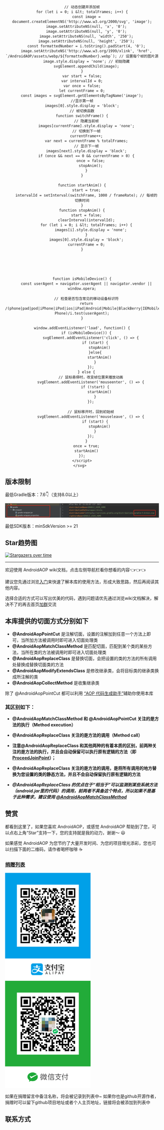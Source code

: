

<div style="text-align: center;">
    <svg width="250" height="250" xmlns="http://www.w3.org/2000/svg" id="svgAnimation">
    <script>
    const totalFrames = 316; // 总帧数
    const frameRate = 30;    // 帧率 (每秒帧数)
    const svgElement = document.getElementById('svgAnimation');

    // 动态创建并添加帧
    for (let i = 0; i &lt; totalFrames; i++) {
        const image = document.createElementNS('http://www.w3.org/2000/svg', 'image');
        image.setAttributeNS(null, 'x', '0');
        image.setAttributeNS(null, 'y', '0');
        image.setAttributeNS(null, 'width', '250');
        image.setAttributeNS(null, 'height', '250');
        const formattedNumber = i.toString().padStart(4, '0');
        image.setAttributeNS('http://www.w3.org/1999/xlink', 'href', `/AndroidAOP/assets/webp/${formattedNumber}.webp`); // 设置每个帧的图片源
        image.style.display = 'none'; // 初始隐藏
        svgElement.appendChild(image);
    }
    var start = false;
    var intervalId = 0;
    var once = false;
    let currentFrame = 0;
    const images = svgElement.getElementsByTagName('image');
    //显示第一帧
    images[0].style.display = 'block';
    // 帧切换函数
    function switchFrame() {
        // 隐藏当前帧
        images[currentFrame].style.display = 'none';
        // 切换到下一帧
        currentFrame++;
        var next = currentFrame % totalFrames;
        // 显示下一帧
        images[next].style.display = 'block';
        if (once && next == 0 && currentFrame > 0) {
            once = false;
            stopAnim();
        }
    }
    
    function startAnim() {
        start = true;
        intervalId = setInterval(switchFrame, 1000 / frameRate); // 每帧的切换时间
    }
    function stopAnim() {
        start = false;
        clearInterval(intervalId);
        for (let i = 0; i &lt; totalFrames; i++) {
            images[i].style.display = 'none';
        }
        images[0].style.display = 'block';
        currentFrame = 0;
    }





    function isMobileDevice() {
        const userAgent = navigator.userAgent || navigator.vendor || window.opera;

        // 检查是否包含常见的移动设备标识符
        return /(phone|pad|pod|iPhone|iPod|ios|iPad|Android|Mobile|BlackBerry|IEMobile|MQQBrowser|JUC|Fennec|wOSBrowser|BrowserNG|WebOS|Symbian|Windows Phone)/i.test(userAgent);
    }

    window.addEventListener('load', function() {
        if (isMobileDevice()) {
            svgElement.addEventListener('click', () => {
                if (start) {
                    stopAnim()
                }else{
                    startAnim()
                }
            });
        } else {
            // 鼠标悬停时，改变帧位置来播放动画
            svgElement.addEventListener('mouseenter', () => {
                if (!start) {
                    startAnim()
                }
            });
    
            // 鼠标移开时，回到初始帧
            svgElement.addEventListener('mouseleave', () => {
                if (start) {
                    stopAnim()
                }
            });
        }
        once = true;
        startAnim()
    });
    </script>
    </svg>  
</div>

## 版本限制

最低Gradle版本：7.6👇（支持8.0以上）

<img src="../screenshot/gradle_version.png" alt="show" />

最低SDK版本：minSdkVersion >= 21

## Star趋势图

[![Stargazers over time](https://starchart.cc/FlyJingFish/AndroidAOP.svg?variant=adaptive)](https://starchart.cc/FlyJingFish/AndroidAOP)

---

欢迎使用 AndroidAOP wiki文档，点击左侧导航栏看你想看的内容👈👈👈

建议您先通过浏览[入门](/AndroidAOP/zh/getting_started/#_5)来快速了解本库的使用方法，形成大致思路，然后再阅读其他内容。

选择合适的方式可以写出优美的代码，遇到问题请优先通过浏览wiki文档解决，解决不了的再去首页[加群](#_6)交流

## 本库提供的切面方式分别如下

- **@AndroidAopPointCut** 是注解切面，设置的注解加到任意一个方法上即可，当所加方法被调用时即可进入切面处理类
- **@AndroidAopMatchClassMethod** 是匹配切面，匹配到某个类的某些方法，当所在类的方法被调用时即可进入切面处理类
- **@AndroidAopReplaceClass** 是替换切面，会把设置的类的方法的所有调用处替换成替换切面类的方法
- **@AndroidAopModifyExtendsClass** 是修改继承类，会将目标类的继承类换成所注解的类
- **@AndroidAopCollectMethod** 是收集继承类

除了 @AndroidAopPointCut 都可以利用 [“AOP 代码生成助手”](AOP_Helper/)辅助你使用本库

### 其区别如下：
- **@AndroidAopMatchClassMethod 和 @AndroidAopPointCut 关注的是方法的执行（Method execution）**

- **@AndroidAopReplaceClass 关注的是方法的调用（Method call）**

- **注意@AndroidAopReplaceClass 和其他两种的有着本质的区别，前两种关注的是方法的执行，并且会自动保留可以执行原有逻辑的方法（即[ProceedJoinPoint](ProceedJoinPoint/)）；**

- **@AndroidAopReplaceClass 关注的是方法的调用，是将所有调用的地方替换为您设置的类的静态方法，并且不会自动保留执行原有逻辑的方法**

- **_@AndroidAopReplaceClass 的优点在于“相当于”可以监测到某些系统方法（android.jar里的代码）的调用，前两者不具备这个特点，所以如果不是基于此种需求，建议使用 [@AndroidAopMatchClassMethod](AndroidAopMatchClassMethod/)_**


## 赞赏

都看到这里了，如果您喜欢 AndroidAOP，或感觉 AndroidAOP 帮助到了您，可以点右上角“Star”支持一下，您的支持就是我的动力，谢谢～ 😃

如果感觉 AndroidAOP 为您节约了大量开发时间、为您的项目增光添彩，您也可以扫描下面的二维码，请作者喝杯咖啡 ☕

### [捐赠列表](/AndroidAOP/zh/give_list)

<div>
<img src="../screenshot/IMG_4075.PNG" width="280" height="350">
<img src="../screenshot/IMG_4076.JPG" width="280" height="350">
</div>

如果在捐赠留言中备注名称，将会被记录到列表中~ 如果你也是github开源作者，捐赠时可以留下github项目地址或者个人主页地址，链接将会被添加到列表中


## 联系方式

* 有问题可以加群大家一起交流 [点此加QQ群：641697838](https://qm.qq.com/cgi-bin/qm/qr?k=w2qDbv_5bpLl0lO0qjXxijl3JHCQgtXx&jump_from=webapi&authKey=Q6/YB+7q9BvOGbYv1qXZGAZLigsfwaBxDC8kz03/5Pwy7018XunUcHoC11kVLqCb)

<img src="../screenshot/qq.png" width="220"/>